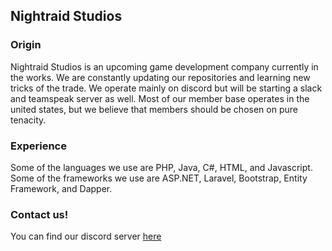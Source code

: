 ## Nightraid Studios

### Origin

Nightraid Studios is an upcoming game development company currently in the works. We are constantly updating our repositories and learning new tricks of the trade. We operate mainly on discord but will be starting a slack and teamspeak server as well. Most of our member base operates in the united states, but we believe that members should be chosen on pure tenacity.

### Experience
Some of the languages we use are PHP, Java, C#, HTML, and Javascript.
Some of the frameworks we use are ASP.NET, Laravel, Bootstrap, Entity Framework, and Dapper.

### Contact us!
You can find our discord server [here](https://discord.nightraid.studio/)
